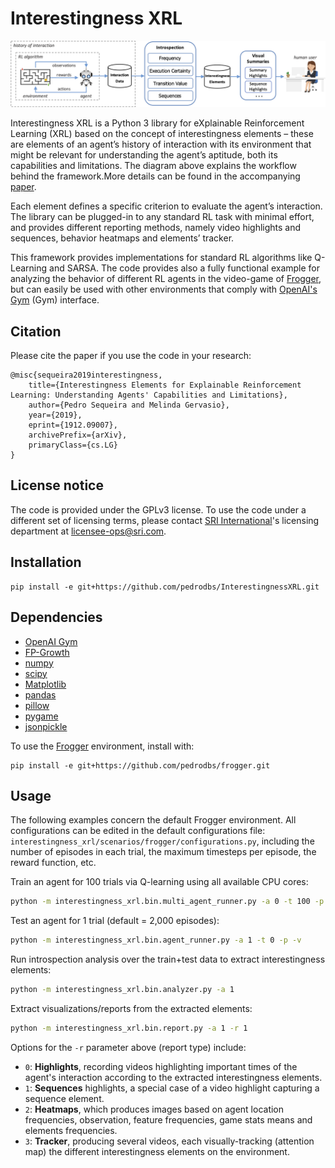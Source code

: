 # Interestingness XRL

![framework](framework.png)

Interestingness XRL is a Python 3 library for eXplainable Reinforcement Learning (XRL) based on the concept of interestingness elements – these are elements of an agent’s history of interaction with its environment that might be relevant for understanding the agent’s aptitude, both its capabilities and limitations. The diagram above explains the workflow behind the framework.More details can be found in the accompanying [paper](https://arxiv.org/abs/1912.09007).

Each element defines a specific criterion to evaluate the agent’s interaction. The library can be plugged-in to any standard RL task with minimal effort, and provides different reporting methods, namely video highlights and sequences, behavior heatmaps and elements’ tracker. 

This framework provides implementations for standard RL algorithms like Q-Learning and SARSA. The code provides also a fully functional example for analyzing the behavior of different RL agents in the video-game of [Frogger](https://github.com/pedrodbs/frogger), but can easily be used with other environments that comply with [OpenAI's Gym](https://gym.openai.com/) (Gym) interface.

## Citation

Please cite the paper if you use the code in your research:
```
@misc{sequeira2019interestingness,
    title={Interestingness Elements for Explainable Reinforcement Learning: Understanding Agents' Capabilities and Limitations},
    author={Pedro Sequeira and Melinda Gervasio},
    year={2019},
    eprint={1912.09007},
    archivePrefix={arXiv},
    primaryClass={cs.LG}
}
```

## **License notice** 

The code is provided under the GPLv3 license. To use the code under a different set of licensing terms, please contact [SRI International](https://www.sri.com/)'s licensing department at [licensee-ops@sri.com](mailto:licensee-ops@sri.com).

## Installation

```shell
pip install -e git+https://github.com/pedrodbs/InterestingnessXRL.git
```

## Dependencies

- [OpenAI Gym](https://github.com/openai/gym)
- [FP-Growth](https://github.com/evandempsey/fp-growth)
- [numpy](https://numpy.org/)
- [scipy](https://www.scipy.org/)
- [Matplotlib](https://matplotlib.org/)
- [pandas](https://pandas.pydata.org/)
- [pillow](https://python-pillow.org/)
- [pygame](https://www.pygame.org/)
- [jsonpickle](https://github.com/jsonpickle/jsonpickle)

To use the [Frogger](https://github.com/pedrodbs/frogger) environment, install with:
```shell
pip install -e git+https://github.com/pedrodbs/frogger.git
```

## Usage
The following examples concern the default Frogger environment. All configurations can be edited in the default configurations file: `interestingness_xrl/scenarios/frogger/configurations.py`, including the number of episodes in each trial, the maximum timesteps per episode, the reward function, etc.

Train an agent for 100 trials via Q-learning using all available CPU cores:
```bash
python -m interestingness_xrl.bin.multi_agent_runner.py -a 0 -t 100 -p
```

Test an agent for 1 trial (default = 2,000 episodes):
```bash
python -m interestingness_xrl.bin.agent_runner.py -a 1 -t 0 -p -v
```

Run introspection analysis over the train+test data to extract interestingness elements:
```bash
python -m interestingness_xrl.bin.analyzer.py -a 1
```

Extract visualizations/reports from the extracted elements:
```bash
python -m interestingness_xrl.bin.report.py -a 1 -r 1
```

Options for the `-r` parameter above (report type) include:
- `0`: **Highlights**, recording videos highlighting important times of the agent's interaction according to the extracted interestingness elements.
- `1`: **Sequences** highlights, a special case of a video highlight capturing a sequence element.
- `2`: **Heatmaps**, which produces images based on agent location frequencies, observation, feature frequencies, game stats means and elements frequencies.
- `3`: **Tracker**, producing several videos, each visually-tracking (attention map) the different interestingness elements on the environment.

